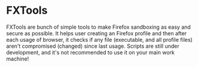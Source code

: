 # FXTools
FXTools are bunch of simple tools to make Firefox sandboxing as easy and secure as possible.
It helps user creating an Firefox profile and then after each usage of browser, 
it checks if any file (executable, and all profile files) aren't compromised (changed) since last usage.
Scripts are still under development, and it's not recommended to use it on your main work machine!
